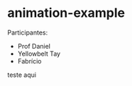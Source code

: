 # animation-example

Participantes:

<ul>
	<li>Prof Daniel</li>
	<li>Yellowbelt Tay</li>
	<li>Fabrício</li>
</ul>

<p>teste aqui</p>
